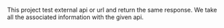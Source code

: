 This project test external api or url and return the same response. We take all the associated information with the given api.
